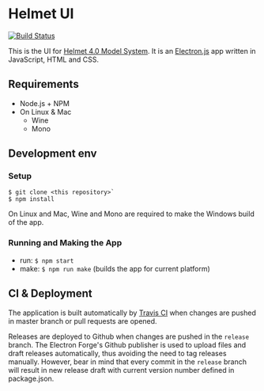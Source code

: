 # Helmet UI

[![Build Status](https://travis-ci.org/HSLdevcom/helmet-ui.svg?branch=master)](https://travis-ci.org/HSLdevcom/helmet-ui)

This is the UI for [Helmet 4.0 Model System](https://github.com/HSLdevcom/helmet-model-system).
It is an [Electron.js](https://electrojs.org) app written in JavaScript, HTML and CSS.

## Requirements

- Node.js + NPM
- On Linux & Mac
    - Wine
    - Mono

## Development env

### Setup

```
$ git clone <this repository>`
$ npm install
```

On Linux and Mac, Wine and Mono are required to make the Windows build of the app.

### Running and Making the App

- run: `$ npm start`
- make: `$ npm run make` (builds the app for current platform)

## CI & Deployment

The application is built automatically by [Travis CI](https://travis-ci.org/HSLdevcom/helmet-ui.svg?branch=master) when changes are pushed in master branch or pull requests are opened.

Releases are deployed to Github when changes are pushed in the `release` branch. The Electron Forge's Github publisher is used to upload files and draft releases automatically, thus avoiding the need to tag releases manually. However, bear in mind that every commit in the `release` branch will result in new release draft with current version number defined in package.json.
